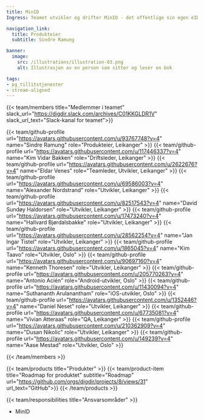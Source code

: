 ```yaml
---
title: MinID
Ingress: Teamet utvikler og drifter MinID - det offentlige sin egen eID på sikkerhetsnivå *betydelig*.

navigation_link:
  title: Produkteier
  subtitle: Sindre Ramung

banner:
  image:
    src: /illustrations/illustration-03.png
    alt: Illustrasjon av en person som sitter og leser en bok

tags:
- pg_tillitstjenester
- stream-aligned
---
```


{{< team/members title="Medlemmer i teamet" slack_url="https://digdir.slack.com/archives/C01KKGLDR1V" slack_url_text="Slack-kanal for teamet">}}

  {{< team/github-profile url="https://avatars.githubusercontent.com/u/93767748?v=4" name="Sindre Ramung" role="Produkteier,  Leikanger" >}}
  {{< team/github-profile url="https://avatars.githubusercontent.com/u/117446337?v=4" name="Kim Vidar Bakken" role="Driftsleder, Leikanger" >}}
  {{< team/github-profile url="https://avatars.githubusercontent.com/u/2622676?v=4" name="Eldar Venes" role="Teamleder, Utvikler, Leikanger" >}}
  {{< team/github-profile url="https://avatars.githubusercontent.com/u/69586003?v=4" name="Alexander Nordstrand" role="Utvikler, Leikanger" >}}
  {{< team/github-profile url="https://avatars.githubusercontent.com/u/82517543?v=4" name="David Sundøy Haldorsen" role="Utvikler, Leikanger" >}}
  {{< team/github-profile url="https://avatars.githubusercontent.com/u/17473240?v=4" name="Hallvard Bjørdalsbakke" role="Utvikler, Leikanger" >}}
  {{< team/github-profile url="https://avatars.githubusercontent.com/u/28562254?v=4" name="Jan Ingar Tistel" role="Utvikler, Leikanger" >}}
  {{< team/github-profile url="https://avatars.githubusercontent.com/u/1865045?v=4" name="Kim Taavo" role="Utvikler, Oslo" >}}
  {{< team/github-profile url="https://avatars.githubusercontent.com/u/90697160?v=4" name="Kenneth Thoresen" role="Utvikler, Leikanger" >}}
  {{< team/github-profile url="https://avatars.githubusercontent.com/u/205770263?v=4" name="Antonio Acién" role="Android-utvikler, Oslo" >}}
  {{< team/github-profile url="https://avatars.githubusercontent.com/u/11430094?v=4" name="Suthananth Arulanantham" role="iOS-utvikler, Oslo" >}}
  {{< team/github-profile url="https://avatars.githubusercontent.com/u/1352446?v=4" name="Daniel Neset" role="Utvikler, Leikanger" >}}
  {{< team/github-profile url="https://avatars.githubusercontent.com/u/67735081?v=4" name="Vivian Atteraas" role="QA, Leikanger" >}}
  {{< team/github-profile url="https://avatars.githubusercontent.com/u/210362909?v=4" name="Dusan Nikolic" role="Utvikler, Leikanger" >}}
  {{< team/github-profile url="https://avatars.githubusercontent.com/u/149239?v=4" name="Aase Mestad" role="Utvikler, Oslo" >}}


{{< /team/members >}}

{{< team/products title="Produkter" >}}
{{< team/product-item title="Roadmap for produktet" subtitle="Roadmap" url="https://github.com/orgs/digdir/projects/8/views/31" url_text="GitHub">}}
{{< /team/products >}}

{{< team/responsibilities title="Ansvarsområder" >}}

- MinID
